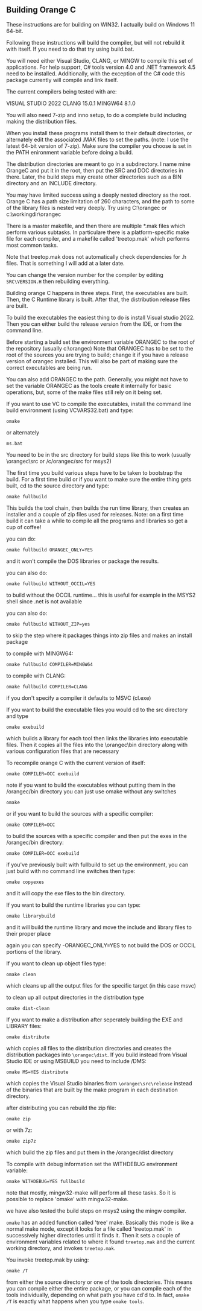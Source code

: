 Building Orange C
-----------------

These instructions are for building on WIN32.  I actually build on Windows 11 64-bit.

Following these instructions will build the compiler, but will not rebuild it with itself.   If you need to do that try using build.bat.

You will need either Visual Studio, CLANG, or MINGW to compile this set of applications.   For help support, C# tools version 4.0 and .NET framework 4.5 need to be installed.  Additionally, with the exception of the C# code this package currently will compile and link itself.

The current compilers being tested with are:

VISUAL STUDIO 2022
CLANG 15.0.1
MINGW64 8.1.0

You will also need 7-zip and inno setup, to do a complete build including making the distribution files.

When you install these programs install them to their default directories, or alternately edit the associated .MAK files to set the paths.  (note: I use the latest 64-bit version of 7-zip).  Make sure the compiler you choose is set in the PATH enironment variable before doing a build.

The distribution directories are meant to go in a subdirectory.  I name mine OrangeC and put it in the root, then put the SRC and DOC directories in there.  Later, the build steps may create other directories such as a BIN directory and an INCLUDE directory.  

You may have limited success using a deeply nested directory as the root.   Orange C has a path size limitation of 260 characters, and the path to some of the library files is nested very deeply.   Try using C:\orangec or c:\workingdir\orangec

There is a master makefile, and then there are multiple *.mak files which perform various subtasks.  In particulare there is a platform-specific make file for each compiler, and a makefile called 'treetop.mak' which performs most common tasks.

Note that treetop.mak does not automatically check dependencies for .h files.   That is something I will add at a later date.

You can change the version number for the compiler by editing `SRC\VERSION.H` then rebuilding everything.

Building orange C happens in three steps.  First, the executables are built.  Then, the C Runtime library is built.  After that, the distribution release files are built.

To build the executables the easiest thing to do is install Visual studio 2022.  Then you can either build the release version from the IDE, or from the command line.

Before starting a build set the environment variable ORANGEC to the root of the repository (usually c:\orangec)
Note that ORANGEC has to be set to the root of the sources you are trying to build; change it if you have a release version of
orangec installed.    This will also be part of making sure the correct executables are being run.


You can also add ORANGEC to the path.   Generally, you might not have to set the variable ORANGEC as the tools create it internally for basic operations, but, some of the make files still rely on it being set.

If you want to use VC to compile the executables, install the command line build environment (using VCVARS32.bat) and type:

    omake

or alternately

    ms.bat

You need to be in the src directory for build steps like this to work (usually \orangec\src or /c/orangec/src for msys2)

The first time you build various steps have to be taken to bootstrap the build.   For a first time build or if you want to make sure the entire thing gets built, cd to the source directory and type:

    omake fullbuild

This builds the tool chain, then builds the run time library, then creates an installer and a couple of zip files used for releases.  Note: on a first time build it can take a while to compile all the programs and libraries so get a cup of coffee!

you can do:

    omake fullbuild ORANGEC_ONLY=YES

and it won't compile the DOS libraries or package the results.

you can also do:

    omake fullbuild WITHOUT_OCCIL=YES

to build without the OCCIL runtime...   this is useful for example in the MSYS2 shell since .net is not available

you can also do:

    omake fullbuild WITHOUT_ZIP=yes

to skip the step where it packages things into zip files and makes an install package

to compile with MINGW64:

    omake fullbuild COMPILER=MINGW64

to compile with CLANG:

    omake fullbuild COMPILER=CLANG

if you don't specify a compiler it defaults to MSVC (cl.exe)

If you want to build the executable files you would cd to the src directory and type

    omake exebuild

which builds a library for each tool then links the libraries into executable files.   Then it copies all the files into the \orangec\bin directory along with various configuration files that are necessary 

To recompile orange C with the current version of itself:

    omake COMPILER=OCC exebuild

note if you want to build the executables without putting them in the /orangec/bin directory you can just use omake without any switches

    omake

or if you want to build the sources with a specific compiler:

    omake COMPILER=OCC

to build the sources with a specific compiler and then put the exes in the /orangec/bin directory:

    omake COMPILER=OCC exebuild

if you've previously built with fullbuild to set up the environment, you can just build with no command line switches then type:

    omake copyexes

and it will copy the exe files to the bin directory.

If you want to build the runtime libraries you can type:

    omake librarybuild

and it will build the runtime library and move the include and library files to their proper place

again you can specify -ORANGEC_ONLY=YES to not build the DOS or OCCIL portions of the library.

If you want to clean up object files type:

    omake clean

which cleans up all the output files for the specific target (in this case msvc)

to clean up all output directories in the distribution type

    omake dist-clean

If you want to make a distribution after seperately building the EXE and LIBRARY files:

    omake distribute

which copies all files to the distribution directories and creates the distribution packages into `\orangec\dist`.  If you build instead from Visual Studio IDE or using MSBUILD you need to include /DMS:

    omake MS=YES distribute

which copies the Visual Studio binaries from `\orangec\src\release` instead of the binaries that are built by the make program in each destination directory.

after distributing you can rebuild the zip file:

    omake zip

or with 7z:

    omake zip7z

which build the zip files and put them in the /orangec/dist directory

To compile with debug information set the WITHDEBUG environment variable:

    omake WITHDEBUG=YES fullbuild

note that mostly, mingw32-make will perform all these tasks.   So it is possible to replace 'omake' with mingw32-make.

we have also tested the build steps on msys2 using the mingw compiler.

`omake` has an added function called 'tree' make.   Basically this mode is like a normal make mode, except it looks for a file called 'treetop.mak' in successively higher directories until it finds it.   Then it sets a couple of environment variables related to where it found `treetop.mak` and the current working directory, and invokes `treetop.mak`.

You invoke treetop.mak by using:

    omake /T

from either the source directory or one of the tools directories.   This means you can compile either the entire package, or you can compile each of the tools individually, depending on what path you have cd'd to.  In fact, `omake /T` is exactly what happens when you type `omake tools`.

